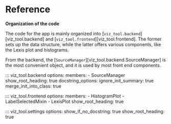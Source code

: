 # Reference

**Organization of the code**

The code for the app is mainly organized into [`viz_tool.backend`][viz_tool.backend] and [`viz_tool.frontend`][viz_tool.frontend].
The former sets up the data structure, while the latter offers various components, like the Lexis plot and histograms.

From the backend, the [`SourceManager`][viz_tool.backend.SourceManager] is the most convenient object, and it is used by most front end components.

::: viz_tool.backend
    options:
      members:
        - SourceManager
      show_root_heading: true
      docstring_options:
        ignore_init_summary: true
      merge_init_into_class: true

::: viz_tool.frontend
    options:
      members:
        - HistogramPlot
        - LabelSelectedMixin
        - LexisPlot
      show_root_heading: true

::: viz_tool.settings
    options:
      show_if_no_docstring: true
      show_root_heading: true
